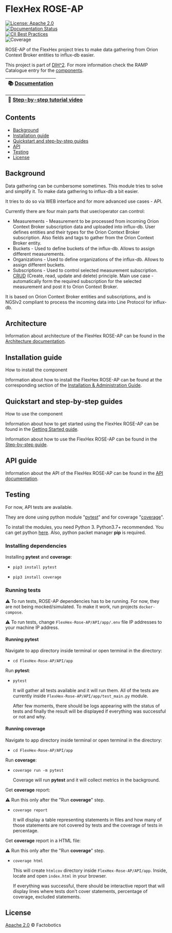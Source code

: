 # FlexHex ROSE-AP

[![License: Apache 2.0](https://img.shields.io/github/license/Factobotics/FlexHex-Rose-AP)](https://opensource.org/licenses/Apache-2.0)
<br/>
[![Documentation Status](https://readthedocs.org/projects/flexhex_rose-ap/badge/?version=latest)](https://flexhex_rose-ap.readthedocs.io/en/latest/?badge=latest)
<br/>
[![CII Best Practices](https://bestpractices.coreinfrastructure.org/projects/4952/badge)](https://bestpractices.coreinfrastructure.org/projects/4952)
<br/>
![Coverage](https://img.shields.io/badge/coverage-83%25-yellowgreen)

ROSE-AP of the FlexHex project tries to make data gathering from Orion Context Broker entities to influx-db easier.

This project is part of [DIH^2](http://www.dih-squared.eu/). For more information check the RAMP Catalogue entry for the
[components](https://github.com/ramp-eu).

| :books: [Documentation](https://flexhex_rose-ap.readthedocs.io/en/latest/) |
| --------------------------------------------- |

| :vhs: [Step-by-step tutorial video](https://drive.google.com/file/d/1f7pp1qqKlQVwLvFP3Z7CKAzR_O-qe3l6/view) |
| --------------------------------------------- |


## Contents

-   [Background](#background)
-   [Installation guide](#installation-guide)
-   [Quickstart and step-by-step guides](#quickstart-and-step-by-step-guides)
-   [API](#api-guide)
-   [Testing](#testing)
-   [License](#license)

## Background

Data gathering can be cumbersome sometimes. This module tries to solve and simplify it. To make data gathering to influx-db a bit easier.

It tries to do so via WEB interface and for more advanced use cases - API.

Currently there are four main parts that user/operator can control:

- Measurements - Measurement to be processed from incoming Orion Context Broker subscription data and uploaded into influx-db. User defines entities and their types for the Orion Context Broker subscription. Also fields and tags to gather from the Orion Context Broker entity.
- Buckets - Used to define buckets of the influx-db. Allows to assign different measurements.
- Organizations -  Used to define organizations of the influx-db. Allows to assign different buckets.
- Subscriptions - Used to control selected measurement subscription. [CRUD](https://en.wikipedia.org/wiki/Create,_read,_update_and_delete) (Create, read, update and delete) principle. Main use case - automatically form the required subscription for the selected measurement and post it to Orion Context Broker.

It is based on Orion Context Broker entities and subscriptions, and is NGSIv2 compliant to process the incoming data into Line Protocol for influx-db.


## Architecture

Information about architecture of the FlexHex ROSE-AP can be found in the [Architecture documentation](architecture.md).


## Installation guide

How to install the component

Information about how to install the FlexHex ROSE-AP can be found at the corresponding section of the
[Installation & Administration Guide](installationguide.md).

## Quickstart and step-by-step guides

How to use the component

Information about how to get started using the FlexHex ROSE-AP can be found in the [Getting Started guide](getting-started.md).

Information about how to use the FlexHex ROSE-AP can be found in the [Step-by-step guide](step-by-step.md).

## API guide

Information about the API of the FlexHex ROSE-AP can be found in the [API documentation](api.md).


## Testing

For now, API tests are available. 

They are done using python module "[pytest](https://docs.pytest.org/en/latest/)" and for coverage "[coverage](https://coverage.readthedocs.io/en/latest/)".

To install the modules, you need Python 3. Python3.7+ recommended. You can get python [here](https://www.python.org/downloads/). Also, python packet manager **pip** is required.

### Installing dependencies

Installing **pytest** and **coverage**:

- ```pip3 install pytest```

- ```pip3 install coverage```

### Running tests

:warning: To run tests, ROSE-AP dependencies has to be running. For now, they are not being mocked/simulated. To make it work, run  projects ```docker-compose```.

:warning: To run tests, change ```FlexHex-Rose-AP/API/app/.env``` file IP addresses to your machine IP address.

#### Running pytest

Navigate to app directory inside terminal or open terminal in the directory:

- ```cd FlexHex-Rose-AP/API/app```

Run **pytest**:

- ```pytest```

    It will gather all tests available and it will run them. All of the tests are currently inside ```FlexHex-Rose-AP/API/app/test_main.py``` module.

    After few moments, there should be logs appearing with the status of tests and finally the result will be displayed if everything was successful or not and why.

#### Running coverage

Navigate to app directory inside terminal or open terminal in the directory:

- ```cd FlexHex-Rose-AP/API/app```

Run **coverage**:

- ```coverage run -m pytest```

    Coverage will run **pytest** and it will collect metrics in the background.

Get **coverage** report:

:warning: Run this only after the "Run **coverage**" step.

- ```coverage report```

    It will display a table representing statements in files and how many of those statements are not covered by tests and the coverage of tests in percentage.


Get **coverage** report in a HTML file:

:warning: Run this only after the "Run **coverage**" step.

- ```coverage html```

    This will create ```htmlcov``` directory inside ```FlexHex-Rose-AP/API/app```. Inside, locate and open ```index.html``` in your browser. 

    If everything was successful, there should be interactive report that will display lines where tests don't cover statements, percentage of coverage, excluded statements.


## License

[Apache 2.0](LICENSE) © Factobotics

